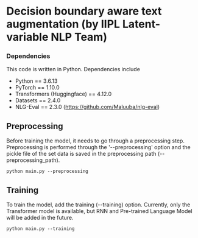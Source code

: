 # Decision boundary aware text augmentation (by IIPL Latent-variable NLP Team)

### Dependencies

This code is written in Python. Dependencies include

* Python == 3.6.13
* PyTorch == 1.10.0
* Transformers (Huggingface) == 4.12.0
* Datasets == 2.4.0
* NLG-Eval == 2.3.0 (https://github.com/Maluuba/nlg-eval)

## Preprocessing

Before training the model, it needs to go through a preprocessing step. Preprocessing is performed through the '--preprocessing' option and the pickle file of the set data is saved in the preprocessing path (--preprocessing_path).

```
python main.py --preprocessing
```

## Training

To train the model, add the training (--training) option. Currently, only the Transformer model is available, but RNN and Pre-trained Language Model will be added in the future.

```
python main.py --training
```
